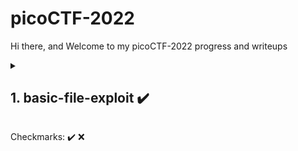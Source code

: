 
# picoCTF-2022
Hi there, and Welcome to my picoCTF-2022 progress and writeups



<details>
  <summary><h2> 1. basic-file-exploit ✔️ </h2></summary>
  <h3>Description</h3>
	The program provided allows you to write to a file and read what you wrote from it. Try playing around with it and see if you can break it! <br/>
	<s>Connect to the program with netcat:</s><br/> 
	<s>$ nc saturn.picoctf.net 49700</s><br/>
  <i>Use <code>1.basic-file-exploit.out</code> instead</i><br/>
	The program's source code with the flag redacted can be downloaded here.<br/>
  <br/>
  
  > Hint: Try passing in things the program doesn't expect. Like a string instead of a number.
  ----


</details>



 Checkmarks:
✔️
❌
